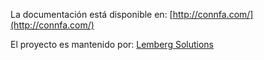 La documentación está disponible en: [http://connfa.com/](http://connfa.com/)

El proyecto es mantenido por: [Lemberg Solutions](http://lemberg.co.uk)
